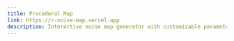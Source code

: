 ```yaml
---
title: Procedural Map
link: https://r-noise-map.vercel.app
description: Interactive noise map generator with customizable parameters
---
```

